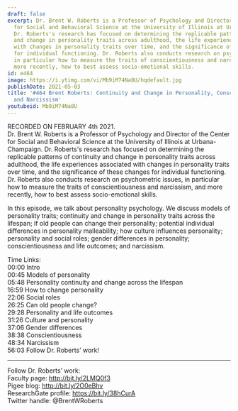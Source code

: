 ```yaml
---
draft: false
excerpt: Dr. Brent W. Roberts is a Professor of Psychology and Director of the Center
  for Social and Behavioral Science at the University of Illinois at Urbana-Champaign.
  Dr. Roberts's research has focused on determining the replicable patterns of continuity
  and change in personality traits across adulthood, the life experiences associated
  with changes in personality traits over time, and the significance of these changes
  for individual functioning. Dr. Roberts also conducts research on psychometric issues,
  in particular how to measure the traits of conscientiousness and narcissism, and
  more recently, how to best assess socio-emotional skills.
id: e464
image: https://i.ytimg.com/vi/Mb9iM74Na8U/hqdefault.jpg
publishDate: 2021-05-03
title: '#464 Brent Roberts: Continuity and Change in Personality, Conscientiousness,
  and Narcissism'
youtubeid: Mb9iM74Na8U
---
```

RECORDED ON FEBRUARY 4th 2021.  
Dr. Brent W. Roberts is a Professor of Psychology and Director of the Center for Social and Behavioral Science at the University of Illinois at Urbana-Champaign. Dr. Roberts's research has focused on determining the replicable patterns of continuity and change in personality traits across adulthood, the life experiences associated with changes in personality traits over time, and the significance of these changes for individual functioning. Dr. Roberts also conducts research on psychometric issues, in particular how to measure the traits of conscientiousness and narcissism, and more recently, how to best assess socio-emotional skills.

In this episode, we talk about personality psychology. We discuss models of personality traits; continuity and change in personality traits across the lifespan; if old people can change their personality; potential individual differences in personality malleability; how culture influences personality; personality and social roles; gender differences in personality; conscientiousness and life outcomes; and narcissism.

Time Links:  
00:00 Intro  
00:45  Models of personality  
05:48  Personality continuity and change across the lifespan  
16:59  How to change personality  
22:06  Social roles  
26:25  Can old people change?  
29:28  Personality and life outcomes  
31:26  Culture and personality  
37:06  Gender differences  
38:38  Conscientiousness  
48:34  Narcissism  
56:03  Follow Dr. Roberts’ work!

---

Follow Dr. Roberts’ work:  
Faculty page: http://bit.ly/2LMQ0f3  
Pigee blog: http://bit.ly/2O0eBhv  
ResearchGate profile: https://bit.ly/38hCurA  
Twitter handle: @BrentWRoberts
